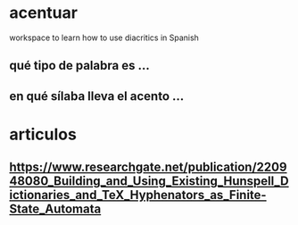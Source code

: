 # acentuar
workspace to learn how to use diacritics in Spanish
## qué tipo de palabra es ...
## en qué sílaba lleva el acento ...

# articulos
## https://www.researchgate.net/publication/220948080_Building_and_Using_Existing_Hunspell_Dictionaries_and_TeX_Hyphenators_as_Finite-State_Automata